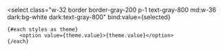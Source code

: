 <script lang="ts">
	import { browser } from '$app/environment';
	const stylesImport = import.meta.glob('./highlight/styles/*.css');
	/*eslint no-undef: "off"*/
	const localStorageName = __NAME__.replace(/[\s-]/g, '_').toUpperCase() + '_CODE_BLOCK_STYLE';

	let selected = $state(browser && (localStorage.getItem(localStorageName) ?? 'material-darker'));

	const styles = Object.entries(stylesImport).map(([path]) => ({
		value: path.slice(path.lastIndexOf('/') + 1, -4),
		name: path.slice(path.lastIndexOf('/') + 1, -4)
	}));

	$effect(() => {
		let link: HTMLLinkElement;
		(async () => {
			const css = await import(`./highlight/styles/${selected}.css?url`);
			link = document.createElement('link');

			link.rel = 'stylesheet';
			link.href = css.default;
			document.head.append(link);
		})();
		if (browser && selected) {
			// set selected style to localStorage
			localStorage.setItem(localStorageName, selected);
		}
		return () => {
			// clean up
			link.remove();
		};
	});
</script>

<select
class="w-32 border border-gray-200 p-1 text-gray-800 md:w-36 dark:bg-white dark:text-gray-800"
bind:value={selected}

>

    {#each styles as theme}
    	<option value={theme.value}>{theme.value}</option>
    {/each}

</select>
